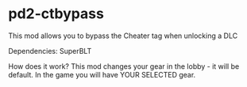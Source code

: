 # pd2-ctbypass
This mod allows you to bypass the Cheater tag when unlocking a DLC

Dependencies:
SuperBLT

How does it work?
This mod changes your gear in the lobby - it will be default. In the game you will have YOUR SELECTED gear.
